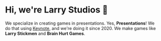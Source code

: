 # Hi, we're Larry Studios 👋

We specialize in creating games in presentations. Yes, **Presentations**! We do that using [Keynote](https://www.apple.com/keynote/), and we're doing it since 2020. We make games like **Larry Stickmen** and **Brain Hurt Games**.
